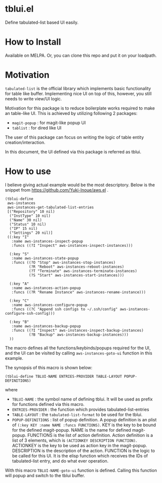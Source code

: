 

# tblui.el

Define tabulated-list based UI easily.

# How to Install

Available on MELPA.  Or, you can clone this repo and put it on your loadpath.

# Motivation

`tabulated-list` is the official library which implements basic functionality for table like buffer.
Implementing nice UI on top of this, however, you still needs to write view/UI logic.

Motivation for this package is to reduce boilerplate works required to make an table-like UI.
This is achieved by utilizing following 2 packages:

  * `magit-popup` : for magit-like popup UI
  * `tablist` : for dired like UI

The user of this package can focus on writing the logic of table entity creation/interaction.

In this document, the UI defined via this package is referred as tblui.

# How to use

I believe giving actual example would be the most descriptory.
Below is the snippet from https://github.com/Yuki-Inoue/aws.el .

```
(tblui-define
 aws-instances
 aws-instances-get-tabulated-list-entries
 [("Repository" 10 nil)
  ("InstType" 10 nil)
  ("Name" 30 nil)
  ("Status" 10 nil)
  ("IP" 15 nil)
  ("Settings" 20 nil)]
 ((:key "I"
   :name aws-instances-inspect-popup
   :funcs ((?I "Inspect" aws-instances-inspect-instances)))

  (:key "S"
   :name aws-instances-state-popup
   :funcs ((?O "Stop" aws-instances-stop-instances)
           (?R "Reboot" aws-instances-reboot-instances)
           (?T "Terminate" aws-instances-terminate-instances)
           (?S "Start" aws-instances-start-instances)))

  (:key "A"
   :name aws-instances-action-popup
   :funcs ((?R "Rename Instance" aws-instances-rename-instance)))

  (:key "C"
   :name aws-instances-configure-popup
   :funcs ((?C "Append ssh configs to ~/.ssh/config" aws-instances-configure-ssh-config)))

  (:key "B"
   :name aws-instances-backup-popup
   :funcs ((?I "Inspect" aws-instances-inspect-backup-instances)
           (?B "Backup" aws-instances-backup-instances)))
  ))
```

The macro defines all the functions/keybinds/popups required for the UI,
and the UI can be visited by calling `aws-instances-goto-ui` function in this example.


The synopsis of this macro is shown below:

```
(tblui-define TBLUI-NAME ENTRIES-PROVIDER TABLE-LAYOUT POPUP-DEFINITIONS)
```

where

 * `TBLUI-NAME` : the symbol name of defining tblui.  It will be used as prefix for functions defined via this macro.
 * `ENTRIES-PROVIDER` : the function which provides tabulated-list-entries
 * `TABLE-LAYOUT` : the `tabulated-list-format` to be used for the tblui.
 * `POPUP-DEFINITIONS` : list of popup definition.
   A popup definition is an plist of `(:key KEY :name NAME :funcs FUNCTIONS)`.  KEY is the key to be bound for the defined magit-popup.  NAME is the name for defined magit-popup.  FUNCTIONS is the list of action definition.  Action definition is a list of 3 elements, which is `(ACTIONKEY DESCRIPTION FUNCTION)`.  ACTIONKEY is the key to be used as action key in the magit-popup.  DESCRIPTION is the description of the action.
   FUNCTION is the logic to be called for this UI.  It is the elisp function which receives the IDs of tabulated-list entry, and do what ever operation.

With this macro `TBLUI-NAME-goto-ui` function is defined.  Calling this function will popup and switch to the tblui buffer.
